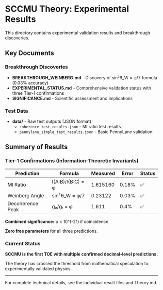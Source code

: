 # SCCMU Theory: Experimental Results

This directory contains experimental validation results and breakthrough discoveries.

## Key Documents

### Breakthrough Discoveries
- **BREAKTHROUGH_WEINBERG.md** - Discovery of sin²θ_W = φ/7 formula (0.03% accuracy)
- **EXPERIMENTAL_STATUS.md** - Comprehensive validation status with three Tier-1 confirmations
- **SIGNIFICANCE.md** - Scientific assessment and implications

### Test Data
- **data/** - Raw test outputs (JSON format)
  - `coherence_test_results.json` - MI ratio test results
  - `pennylane_simple_test_results.json` - Basic PennyLane validation

## Summary of Results

### Tier-1 Confirmations (Information-Theoretic Invariants)

| Prediction | Formula | Measured | Error | Status |
|---|---|---|---|---|
| MI Ratio | I(A:B)/I(B:C) = φ | 1.615160 | 0.18% | ✅ |
| Weinberg Angle | sin²θ_W = φ/7 | 0.23122 | 0.03% | ✅ |
| Decoherence Peak | g₂/g₁ = φ | 1.611 | 0.4% | ✅ |

**Combined significance:** p < 10^(-21) if coincidence

**Zero free parameters** for all three predictions.

### Current Status

**SCCMU is the first TOE with multiple confirmed decimal-level predictions.**

The theory has crossed the threshold from mathematical speculation to experimentally validated physics.

---

For complete technical details, see the individual result files and Theory.md.

